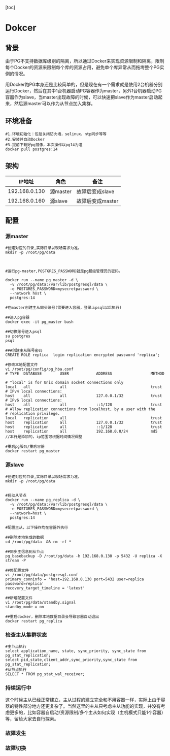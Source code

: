 [toc]

# Dokcer

## 背景

​	由于PG不支持数据库级别的隔离，所以通过Docker来实现资源限制和隔离，限制每个Docker的资源来限制每个库的资源占用，避免单个库异常从而拖垮整个PG实例的情况。

​	用Docker跑PG本身还是比较简单的，但是现在有一个需求就是使用2台机器分别运行Docker，然后在其中1台机器启动PG容器作为master，另外1台机器启动PG容器作为slave，当master出现故障的时候，可以快速把slave作为master启动起来，然后源master可以作为从节点加入集群。

## 环境准备

```
#1.环境初始化：包括关闭防火墙，selinux，ntp同步等等
#2.安装并自动Docker
#3.提前下载好pg镜像，本次操作以pg14为准
docker pull postgres:14
```

## 架构

| IP地址        | 角色     | 备注             |
| ------------- | -------- | ---------------- |
| 192.168.0.130 | 源master | 故障后变成slave  |
| 192.168.0.160 | 源slave  | 故障后变成master |

## 配置

### 源master

```
#创建对应的目录,实际目录以现场需求为准。
mkdir -p /root/pg/data 



#运行pg-master,POSTGRES_PASSWORD就是pg超级管理员的密码。

docker run --name pg_master -d \
  -v /root/pg/data:/var/lib/postgresql/data \
  -e POSTGRES_PASSWORD=mysecretpassword \
  --network host \
  postgres:14
  
#在master创建主从同步账号(需要进入容器，登录上psql以后执行)

##进入pg容器
docker exec -it pg_master bash

##切换账号进入psql
su postgres
psql

###创建主从账号密码
CREATE ROLE replica  login replication encrypted password 'replica';

#修改本地配置文件
vi /root/pg/config/pg_hba.conf 
# TYPE  DATABASE        USER            ADDRESS                 METHOD

# "local" is for Unix domain socket connections only
local   all             all                                     trust
# IPv4 local connections:
host    all             all             127.0.0.1/32            trust
# IPv6 local connections:
host    all             all             ::1/128                 trust
# Allow replication connections from localhost, by a user with the
# replication privilege.
local   replication     all                                     trust
host    replication     all             127.0.0.1/32            trust
host    replication     all             ::1/128                 trust
host    replication     all             192.168.0.0/24          md5      //本行是添加的，ip范围可根据时间情况调整

#重启pg服务/重启容器
docker restart pg_master
```



### 源slave

```
#创建对应的目录,实际目录以现场需求为准。
mkdir -p /root/pg/data


#启动从节点
docker run --name pg_replica -d \
  -v /root/pg/data:/var/lib/postgresql/data \
  -e POSTGRES_PASSWORD=mysecretpassword \
  --network=host \
  postgres:14

#配置主从，以下操作均在容器外执行

##删除本地生成的数据
cd /root/pg/data  && rm -rf *

##同步主信息到从节点
pg_basebackup -D /root/pg/data -h 192.168.0.130 -p 5432 -U replica -X stream -P

##修配置文件
vi /root/pg/data/postgresql.conf
primary_conninfo = 'host=192.168.0.130 port=5432 user=replica password=replica'
recovery_target_timeline = 'latest'

##新增配置文件
vi /root/pg/data/standby.signal
standby_mode = on

##重启docker，删除本地数据目录会导致容器自动退出
docker restart pg_replica
```

### 检查主从集群状态

```
#主节点执行
select application_name, state, sync_priority, sync_state from pg_stat_replication;
select pid,state,client_addr,sync_priority,sync_state from pg_stat_replication;
#从节点执行
SELECT * FROM pg_stat_wal_receiver;
```

### 持续运行中

这个时候主从已经正常建立，主从过程的建立完全和不用容器一样，实际上由于容器的特性部分地方还更复杂了。当然这里的主从只考虑主从功能的实现，并没有考虑更多的，比如容器自启动/资源限制/多个主从如何实现（主机模式只能1个容器）等，留给大家去自行探索。

### 故障发生

### 故障切换
